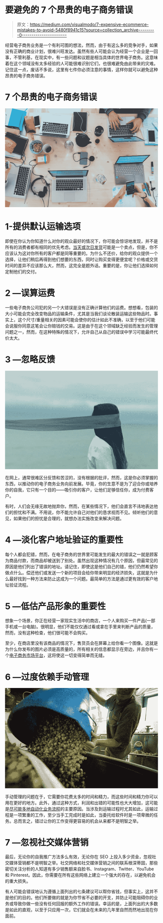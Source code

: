 # 要避免的 7 个昂贵的电子商务错误

> 原文：<https://medium.com/visualmodo/7-expensive-ecommerce-mistakes-to-avoid-5480f8941c15?source=collection_archive---------0----------------------->

经营电子商务业务是一个有利可图的想法，然而，由于有这么多的竞争对手，如果没有正确的商业计划，很难兴旺发达。虽然有些人可能会认为经营一个企业是一回事，不管利基，在现实中，有一些问题和议题是相当具体的世界电子商务。这意味着在这个领域没有太多经验的人可能很难识别它们，也很难避免由此带来的灾难。记住这一点，废话不多说，这里有七件你必须注意的事情，这样你就可以避免这种昂贵的电子商务错误。

# 7 个昂贵的电子商务错误

![](img/4e79c64cbc08e8ee6eda5a436b479f20.png)

# 1-提供默认运输选项

即使在你认为你知道什么对你的观众最好的情况下，你可能会惊讶地发现，并不是所有的消费者都有相同的优先考虑。[当天或次日发货](https://www.invespcro.com/blog/same-day-delivery/)可能是一个卖点，但是，你不应该认为这对你所有的客户都是同等重要的。为什么不还价，给你的观众提供一个选择，让他们稍后再得到他们想要的东西，同时让购买变得更便宜呢？价格或交货时间的差异不应该那么大，然而，这完全是题外话。重要的是，你让他们选择如何定制他们的交付。

# 2 —误算运费

一些电子商务公司犯的另一个大错误是没有正确计算他们的运费。想想看，包装的大小可能会完全改变物品的运输条件，尤其是当我们谈论散装运输这些物品时。事实上，这个尺寸/重量相关的因素可能会使你的估计如此不准确，以至于他们可能会说服你同意这笔会让你赔钱的交易。这是由于在这个领域缺乏经验而发生的管理问题之一，然而，在这种特殊的情况下，允许自己从自己的错误中学习可能最终代价太大。

# 3 —忽略反馈

![](img/40a0435d4fa36665a209761ba290319f.png)

在网上，通常很难区分反馈和苦涩的，没有根据的批评，然而，这是你必须掌握的东西，以推动你的电子商务业务向前发展。毕竟，你的生意不是为了迎合你或培养你的自我，它只有一个目的——吸引你的客户，让他们足够信任你，成为付费客户。

有时，人们会无缘无故地抛弃你，然而，在某些情况下，他们会直言不讳地表达他们的担忧和不满。不用说，你不能允许自己对他们的恳求视而不见。倾听他们的意见，如果他们的担忧是合理的，就想办法实施改变来解决问题。

# 4 —淡化客户地址验证的重要性

每个人都会犯错，然而，在电子商务的世界里可能发生的最大的错误之一就是顾客为商品付款，而商品却被送到了别处。虽然出现这种情况有几个原因，但最常见的原因是他们列出了错误的地址。请记住，即使这是他们自己的错，他们仍然希望你做点什么。偿还他们或发送一个新的项目会给你带来明显的经济损失，这就是为什么最好找到一种方法来防止这成为一个问题。最简单的方法是通过更有效的客户地址验证流程。

# 5 —低估产品形象的重要性

想象一个场景，你正在经营一家现实生活中的商店，一个人来购买一件产品(一部手机或一台电脑)。很明显，他们不能仅仅通过看或拿在手里来判断产品的质量，然而，没有这种检查，他们很可能不会购买。

至少，在商店里没有该商品的情况下，售货员会在屏幕上给你看一个图像。这就是为什么你发布的图片必须是高质量的，所有相关的信息都显示在旁边，并且你有一个[电子商务市场平台](https://www.omnyfy.com/)，这将使这一切变得简单而无缝。

# 6 —过度依赖手动管理

![](img/22f57aee889826a86d972c67852e0e81.png)

手动管理的问题在于，它需要你花费太多的时间和精力，而这些时间和精力你可以用在更好的地方。此外，通过这种方式，利润和出错的可能性也大大增加，这可能是[尽可能多地自动化业务流程](https://visualmodo.com/how-automation-can-help-your-business/)的主要原因。当涉及到运输过程时尤其如此，运输过程是一项繁重的工作，至少当手工完成时是如此，当委托给软件时是一项卑微的任务。总而言之，错过让你的工作变得更容易的机会从来都不是明智之举。

# 7 —忽视社交媒体营销

最后，无论你的自我推广方法多么有效，无论你在 SEO 上投入多少资金，忽视社交媒体营销都不是明智之举。社交网络和社交媒体营销之间的联系根深蒂固，那些密切关注分析的人知道有多少销售额来自脸书、Instagram、Twitter、YouTube 和 Pinterest。因此，你需要在所有这些网络上建立一个强大的存在，以避免机会的重大损失。

有人可能会错误地认为遵循上面列出的七条建议可以帮你省钱，但事实上，这并不是他们的目的。他们所要做的就是为你节省不必要的开支，并防止可能阻碍你的业务或导致你做一些没有任何回报的额外工作的错误。幸运的是，上面列出的大多数是如此的直观，以至于只应用一次，它们就会在未来的几年里自然而然地出现在你面前。